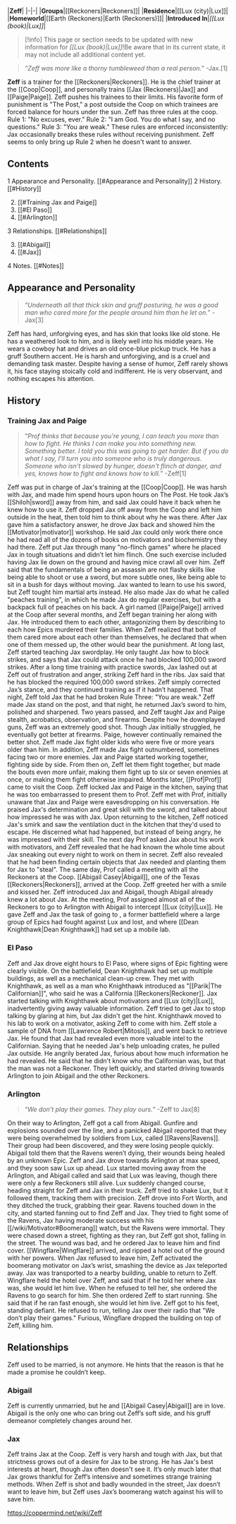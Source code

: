 |**Zeff**|
|-|-|
|**Groups**|[[Reckoners\|Reckoners]]|
|**Residence**|[[Lux (city)\|Lux]]|
|**Homeworld**|[[Earth (Reckoners)\|Earth (Reckoners)]]|
|**Introduced In**|*[[Lux (book)\|Lux]]*|

> [!info] This page or section needs to be updated with new information for *[[Lux (book)\|Lux]]*!Be aware that in its current state, it may not include all additional content yet.

>“*Zeff was more like a thorny tumbleweed than a real person.*”
\-Jax.[1]


**Zeff** is a trainer for the [[Reckoners\|Reckoners]]. He is the chief trainer at the [[Coop\|Coop]], and personally trains [[Jax (Reckoners)\|Jax]] and [[Paige\|Paige]].
Zeff pushes his trainees to their limits. His favorite form of punishment is "The Post," a post outside the Coop on which trainees are forced balance for hours under the sun.
Zeff has three rules at the coop. Rule 1: "No excuses, ever." Rule 2: "I am God. You do what I say, and no questions." Rule 3: "You are weak." These rules are enforced inconsistently: Jax occasionally breaks these rules without receiving punishment. Zeff seems to only bring up Rule 2 when he doesn't want to answer.

## Contents

1 Appearance and Personality. [[#Appearance and Personality]] 
2 History. [[#History]] 

2. [[#Training Jax and Paige]] 
2. [[#El Paso]] 
2. [[#Arlington]] 


3 Relationships. [[#Relationships]] 

3. [[#Abigail]] 
3. [[#Jax]] 


4 Notes. [[#Notes]] 


## Appearance and Personality
>“*Underneath all that thick skin and gruff posturing, he was a good man who cared more for the people around him than he let on.*”
\-Jax[3]


Zeff has hard, unforgiving eyes, and has skin that looks like old stone. He has a weathered look to him, and is likely well into his middle years. He wears a cowboy hat and drives an old once-blue pickup truck. He has a gruff Southern accent. He is harsh and unforgiving, and is a cruel and demanding task master. Despite having a sense of humor, Zeff rarely shows it, his face staying stoically cold and indifferent. He is very observant, and nothing escapes his attention.

## History
### Training Jax and Paige
>“*Prof thinks that because you're young, I can teach you more than how to fight. He thinks I can make you into something new. Something better. I told you this was going to get harder. But if you do what I say, I'll turn you into someone who is truly dangerous. Someone who isn't slowed by hunger, doesn't flinch at danger, and yes, knows how to fight and knows how to kill.*”
\-Zeff[1]


Zeff was put in charge of Jax's training at the [[Coop\|Coop]]. He was harsh with Jax, and made him spend hours upon hours on The Post. He took Jax’s [[Shiloh\|sword]] away from him, and said Jax could have it back when he knew how to use it. Zeff dropped Jax off away from the Coop and left him outside in the heat, then told him to think about why he was there. After Jax gave him a satisfactory answer, he drove Jax back and showed him the [[Motivator\|motivator]] workshop. He said Jax could only work there once he had read all of the dozens of books on motivators and biochemistry they had there.
Zeff put Jax through many "no-flinch games" where he placed Jax in tough situations and didn’t let him flinch. One such exercise included having Jax lie down on the ground and having mice crawl all over him. Zeff said that the fundamentals of being an assassin are not flashy skills like being able to shoot or use a sword, but more subtle ones, like being able to sit in a bush for days without moving. Jax wanted to learn to use his sword, but Zeff tought him martial arts instead. He also made Jax do what he called "peaches training", in which he made Jax do regular exercises, but with a backpack full of peaches on his back.
A girl named [[Paige\|Paige]] arrived at the Coop after several months, and Zeff began training her along with Jax. He introduced them to each other, antagonizing them by describing to each how Epics murdered their families. When Zeff realized that both of them cared more about each other than themselves, he declared that when one of them messed up, the other would bear the punishment.
At long last, Zeff started teaching Jax swordplay. He only taught Jax how to block strikes, and says that Jax could attack once he had blocked 100,000 sword strikes. After a long time training with practice swords, Jax lashed out at Zeff out of frustration and anger, striking Zeff hard in the ribs. Jax said that he has blocked the required 100,000 sword strikes. Zeff simply corrected Jax’s stance, and they continued training as if it hadn’t happened. That night, Zeff told Jax that he had broken Rule Three: "You are weak." Zeff made Jax stand on the post, and that night, he returned Jax’s sword to him, polished and sharpened.
Two years passed, and Zeff taught Jax and Paige stealth, acrobatics, observation, and firearms. Despite how he downplayed guns, Zeff was an extremely good shot. Though Jax initially struggled, he eventually got better at firearms. Paige, however continually remained the better shot. Zeff made Jax fight older kids who were five or more years older than him. In addition, Zeff made Jax fight outnumbered, sometimes facing two or more enemies. Jax and Paige started working together, fighting side by side. From then on, Zeff let them fight together, but made the bouts even more unfair, making them fight up to six or seven enemies at once, or making them fight otherwise impaired.
Months later, [[Prof\|Prof]] came to visit the Coop. Zeff locked Jax and Paige in the kitchen, saying that he was too embarrassed to present them to Prof. Zeff met with Prof, initially unaware that Jax and Paige were eavesdropping on his conversation. He praised Jax's determination and great skill with the sword, and talked about how impressed he was with Jax. Upon returning to the kitchen, Zeff noticed Jax's smirk and saw the ventilation duct in the kitchen that they'd used to escape. He discerned what had happened, but instead of being angry, he was impressed with their skill. The next day Prof asked Jax about his work with motivators, and Zeff revealed that he had known the whole time about Jax sneaking out every night to work on them in secret. Zeff also revealed that he had been finding certain objects that Jax needed and planting them for Jax to "steal".
The same day, Prof called a meeting with all the Reckoners at the Coop. [[Abigail Casey\|Abigail]], one of the Texas [[Reckoners\|Reckoners]], arrived at the Coop. Zeff greeted her with a smile and kissed her. Zeff introduced Jax and Abigail, though Abigail already knew a lot about Jax. At the meeting, Prof assigned almost all of the Reckoners to go to Arlington with Abigail to intercept [[Lux (city)\|Lux]]. He gave Zeff and Jax the task of going to , a former battlefield where a large group of Epics had fought against Lux and lost, and where [[Dean Knighthawk\|Dean Knighthawk]] had set up a mobile lab.

### El Paso
Zeff and Jax drove eight hours to El Paso, where signs of Epic fighting were clearly visible. On the battlefield, Dean Knighthawk had set up multiple buildings, as well as a mechanical clean-up crew. They met with Knighthawk, as well as a man who Knighthawk introduced as "[[Parik\|The Californian]]", who said he was a California [[Reckoners\|Reckoner]]. Jax started talking with Knighthawk about motivators and [[Lux (city)\|Lux]], inadvertently giving away valuable information. Zeff tried to get Jax to stop talking by glaring at him, but Jax didn't get the hint. Knighthawk moved to his lab to work on a motivator, asking Zeff to come with him. Zeff stole a sample of DNA from [[Lawrence Robert\|Mitosis]], and went back to retrieve Jax. He found that Jax had revealed even more valuable intel to the Californian. Saying that he needed Jax's help unloading crates, he pulled Jax outside. He angrily berated Jax, furious about how much information he had revealed. He said that he didn't know who the Californian was, but that the man was not a Reckoner. They left quickly, and started driving towards Arlington to join Abigail and the other Reckoners.

### Arlington
>“*We don’t play their games. They play ours.*”
\-Zeff to Jax[8]


On their way to Arlington, Zeff got a call from Abigail. Gunfire and explosions sounded over the line, and a panicked Abigail reported that they were being overwhelmed by soldiers from Lux, called [[Ravens\|Ravens]]. Their group had been discovered, and they were losing people quickly. Abigail told them that the Ravens weren’t dying, their wounds being healed by an unknown Epic. Zeff and Jax drove towards Arlington at max speed, and they soon saw Lux up ahead. Lux started moving away from the Arlington, and Abigail called and said that Lux was leaving, though there were only a few Reckoners still alive. Lux suddenly changed course, heading straight for Zeff and Jax in their truck. Zeff tried to shake Lux, but it followed them, tracking them with precision. Zeff drove into Fort Worth, and they ditched the truck, grabbing their gear. Ravens touched down in the city, and started fanning out to find Zeff and Jax. They tried to fight some of the Ravens, Jax having moderate success with his [[/wiki/Motivator#Boomerang]] watch, but the Ravens were immortal. They were chased down a street, fighting as they ran, but Zeff got shot, falling in the street. The wound was bad, and he ordered Jax to leave him and find cover. [[Wingflare\|Wingflare]] arrived, and ripped a hotel out of the ground with her powers. When Jax refused to leave him, Zeff activated the boomerang motivator on Jax’s wrist, smashing the device as Jax teleported away. Jax was transported to a nearby building, unable to return to Zeff.
Wingflare held the hotel over Zeff, and said that if he told her where Jax was, she would let him live. When he refused to tell her, she ordered the Ravens to go search for him. She then ordered Zeff to start running. She said that if he ran fast enough, she would let him live. Zeff got to his feet, standing defiant. He refused to run, telling Jax over their radio that "We don’t play their games." Furious, Wingflare dropped the building on top of Zeff, killing him.

## Relationships
Zeff used to be married, is not anymore. He hints that the reason is that he made a promise he couldn’t keep.

### Abigail
Zeff is currently unmarried, but he and [[Abigail Casey\|Abigail]] are in love. Abigail is the only one who can bring out Zeff’s soft side, and his gruff demeanor completely changes around her.

### Jax
Zeff trains Jax at the Coop. Zeff is very harsh and tough with Jax, but that strictness grows out of a desire for Jax to be strong. He has Jax's best interests at heart, though Jax often doesn't see it.  It’s only much later that Jax grows thankful for Zeff’s intensive and sometimes strange training methods. When Zeff is shot and badly wounded in the street, Jax doesn’t want to leave him, but Zeff uses Jax’s boomerang watch against his will to save him.




https://coppermind.net/wiki/Zeff